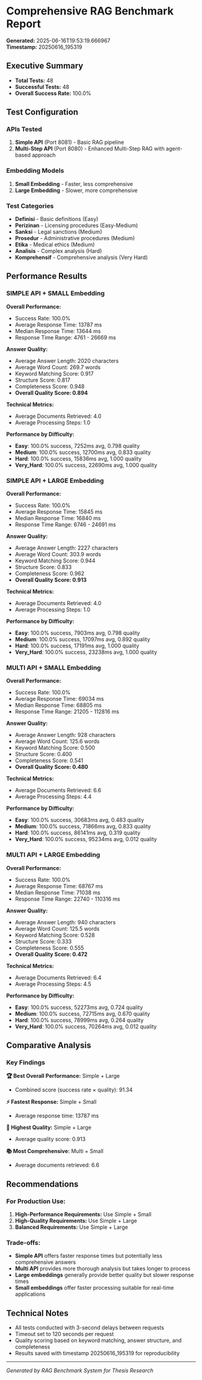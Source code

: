# Comprehensive RAG Benchmark Report

**Generated:** 2025-06-16T19:53:19.666967  
**Timestamp:** 20250616_195319

## Executive Summary

- **Total Tests:** 48
- **Successful Tests:** 48
- **Overall Success Rate:** 100.0%

## Test Configuration

### APIs Tested
1. **Simple API** (Port 8081) - Basic RAG pipeline
2. **Multi-Step API** (Port 8080) - Enhanced Multi-Step RAG with agent-based approach

### Embedding Models
1. **Small Embedding** - Faster, less comprehensive
2. **Large Embedding** - Slower, more comprehensive

### Test Categories
- **Definisi** - Basic definitions (Easy)
- **Perizinan** - Licensing procedures (Easy-Medium)
- **Sanksi** - Legal sanctions (Medium)
- **Prosedur** - Administrative procedures (Medium)
- **Etika** - Medical ethics (Medium)
- **Analisis** - Complex analysis (Hard)
- **Komprehensif** - Comprehensive analysis (Very Hard)

## Performance Results


### SIMPLE API + SMALL Embedding

**Overall Performance:**
- Success Rate: 100.0%
- Average Response Time: 13787 ms
- Median Response Time: 13644 ms
- Response Time Range: 4761 - 26669 ms

**Answer Quality:**
- Average Answer Length: 2020 characters
- Average Word Count: 269.7 words
- Keyword Matching Score: 0.917
- Structure Score: 0.817
- Completeness Score: 0.948
- **Overall Quality Score: 0.894**

**Technical Metrics:**
- Average Documents Retrieved: 4.0
- Average Processing Steps: 1.0

**Performance by Difficulty:**

- **Easy**: 100.0% success, 7252ms avg, 0.798 quality
- **Medium**: 100.0% success, 12700ms avg, 0.833 quality
- **Hard**: 100.0% success, 15836ms avg, 1.000 quality
- **Very_Hard**: 100.0% success, 22690ms avg, 1.000 quality


### SIMPLE API + LARGE Embedding

**Overall Performance:**
- Success Rate: 100.0%
- Average Response Time: 15845 ms
- Median Response Time: 16840 ms
- Response Time Range: 6746 - 24691 ms

**Answer Quality:**
- Average Answer Length: 2227 characters
- Average Word Count: 303.9 words
- Keyword Matching Score: 0.944
- Structure Score: 0.833
- Completeness Score: 0.962
- **Overall Quality Score: 0.913**

**Technical Metrics:**
- Average Documents Retrieved: 4.0
- Average Processing Steps: 1.0

**Performance by Difficulty:**

- **Easy**: 100.0% success, 7903ms avg, 0.798 quality
- **Medium**: 100.0% success, 17097ms avg, 0.892 quality
- **Hard**: 100.0% success, 17191ms avg, 1.000 quality
- **Very_Hard**: 100.0% success, 23238ms avg, 1.000 quality


### MULTI API + SMALL Embedding

**Overall Performance:**
- Success Rate: 100.0%
- Average Response Time: 69034 ms
- Median Response Time: 68805 ms
- Response Time Range: 21205 - 112816 ms

**Answer Quality:**
- Average Answer Length: 928 characters
- Average Word Count: 125.6 words
- Keyword Matching Score: 0.500
- Structure Score: 0.400
- Completeness Score: 0.541
- **Overall Quality Score: 0.480**

**Technical Metrics:**
- Average Documents Retrieved: 6.6
- Average Processing Steps: 4.4

**Performance by Difficulty:**

- **Easy**: 100.0% success, 30683ms avg, 0.483 quality
- **Medium**: 100.0% success, 71866ms avg, 0.833 quality
- **Hard**: 100.0% success, 86141ms avg, 0.319 quality
- **Very_Hard**: 100.0% success, 95234ms avg, 0.012 quality


### MULTI API + LARGE Embedding

**Overall Performance:**
- Success Rate: 100.0%
- Average Response Time: 68767 ms
- Median Response Time: 71038 ms
- Response Time Range: 22740 - 110316 ms

**Answer Quality:**
- Average Answer Length: 940 characters
- Average Word Count: 125.5 words
- Keyword Matching Score: 0.528
- Structure Score: 0.333
- Completeness Score: 0.555
- **Overall Quality Score: 0.472**

**Technical Metrics:**
- Average Documents Retrieved: 6.4
- Average Processing Steps: 4.5

**Performance by Difficulty:**

- **Easy**: 100.0% success, 52273ms avg, 0.724 quality
- **Medium**: 100.0% success, 72715ms avg, 0.670 quality
- **Hard**: 100.0% success, 78999ms avg, 0.264 quality
- **Very_Hard**: 100.0% success, 70264ms avg, 0.012 quality


## Comparative Analysis

### Key Findings

**🏆 Best Overall Performance:** Simple + Large
- Combined score (success rate × quality): 91.34

**⚡ Fastest Response:** Simple + Small
- Average response time: 13787 ms

**🎯 Highest Quality:** Simple + Large
- Average quality score: 0.913

**📚 Most Comprehensive:** Multi + Small
- Average documents retrieved: 6.6

## Recommendations

### For Production Use:
1. **High-Performance Requirements:** Use Simple + Small
2. **High-Quality Requirements:** Use Simple + Large  
3. **Balanced Requirements:** Use Simple + Large

### Trade-offs:
- **Simple API** offers faster response times but potentially less comprehensive answers
- **Multi API** provides more thorough analysis but takes longer to process
- **Large embeddings** generally provide better quality but slower response times
- **Small embeddings** offer faster processing suitable for real-time applications

## Technical Notes

- All tests conducted with 3-second delays between requests
- Timeout set to 120 seconds per request
- Quality scoring based on keyword matching, answer structure, and completeness
- Results saved with timestamp 20250616_195319 for reproducibility

---
*Generated by RAG Benchmark System for Thesis Research*
